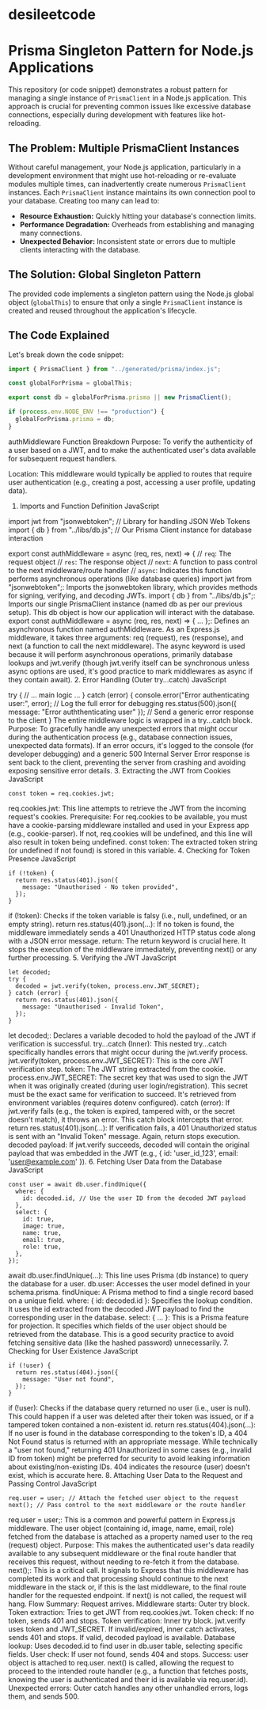 # desileetcode

# Prisma Singleton Pattern for Node.js Applications

This repository (or code snippet) demonstrates a robust pattern for managing a single instance of `PrismaClient` in a Node.js application. This approach is crucial for preventing common issues like excessive database connections, especially during development with features like hot-reloading.

## The Problem: Multiple PrismaClient Instances

Without careful management, your Node.js application, particularly in a development environment that might use hot-reloading or re-evaluate modules multiple times, can inadvertently create numerous `PrismaClient` instances. Each `PrismaClient` instance maintains its own connection pool to your database. Creating too many can lead to:

- **Resource Exhaustion:** Quickly hitting your database's connection limits.
- **Performance Degradation:** Overheads from establishing and managing many connections.
- **Unexpected Behavior:** Inconsistent state or errors due to multiple clients interacting with the database.

## The Solution: Global Singleton Pattern

The provided code implements a singleton pattern using the Node.js global object (`globalThis`) to ensure that only a single `PrismaClient` instance is created and reused throughout the application's lifecycle.

## The Code Explained

Let's break down the code snippet:

```javascript
import { PrismaClient } from "../generated/prisma/index.js";

const globalForPrisma = globalThis;

export const db = globalForPrisma.prisma || new PrismaClient();

if (process.env.NODE_ENV !== "production") {
  globalForPrisma.prisma = db;
}
```

authMiddleware Function Breakdown
Purpose: To verify the authenticity of a user based on a JWT, and to make the authenticated user's data available for subsequent request handlers.

Location: This middleware would typically be applied to routes that require user authentication (e.g., creating a post, accessing a user profile, updating data).

1. Imports and Function Definition
   JavaScript

import jwt from "jsonwebtoken"; // Library for handling JSON Web Tokens
import { db } from "../libs/db.js"; // Our Prisma Client instance for database interaction

export const authMiddleware = async (req, res, next) => {
// `req`: The request object
// `res`: The response object
// `next`: A function to pass control to the next middleware/route handler
// `async`: Indicates this function performs asynchronous operations (like database queries)
import jwt from "jsonwebtoken";: Imports the jsonwebtoken library, which provides methods for signing, verifying, and decoding JWTs.
import { db } from "../libs/db.js";: Imports our single PrismaClient instance (named db as per our previous setup). This db object is how our application will interact with the database.
export const authMiddleware = async (req, res, next) => { ... };: Defines an asynchronous function named authMiddleware.
As an Express.js middleware, it takes three arguments: req (request), res (response), and next (a function to call the next middleware).
The async keyword is used because it will perform asynchronous operations, primarily database lookups and jwt.verify (though jwt.verify itself can be synchronous unless async options are used, it's good practice to mark middlewares as async if they contain await). 2. Error Handling (Outer try...catch)
JavaScript

try {
// ... main logic ...
} catch (error) {
console.error("Error authenticating user:", error); // Log the full error for debugging
res.status(500).json({ message: "Error auththenticating user" }); // Send a generic error response to the client
}
The entire middleware logic is wrapped in a try...catch block.
Purpose: To gracefully handle any unexpected errors that might occur during the authentication process (e.g., database connection issues, unexpected data formats).
If an error occurs, it's logged to the console (for developer debugging) and a generic 500 Internal Server Error response is sent back to the client, preventing the server from crashing and avoiding exposing sensitive error details. 3. Extracting the JWT from Cookies
JavaScript

    const token = req.cookies.jwt;

req.cookies.jwt: This line attempts to retrieve the JWT from the incoming request's cookies.
Prerequisite: For req.cookies to be available, you must have a cookie-parsing middleware installed and used in your Express app (e.g., cookie-parser). If not, req.cookies will be undefined, and this line will also result in token being undefined.
const token: The extracted token string (or undefined if not found) is stored in this variable. 4. Checking for Token Presence
JavaScript

    if (!token) {
      return res.status(401).json({
        message: "Unauthorised - No token provided",
      });
    }

if (!token): Checks if the token variable is falsy (i.e., null, undefined, or an empty string).
return res.status(401).json(...): If no token is found, the middleware immediately sends a 401 Unauthorized HTTP status code along with a JSON error message.
return: The return keyword is crucial here. It stops the execution of the middleware immediately, preventing next() or any further processing. 5. Verifying the JWT
JavaScript

    let decoded;
    try {
      decoded = jwt.verify(token, process.env.JWT_SECRET);
    } catch (error) {
      return res.status(401).json({
        message: "Unauthorised - Invalid Token",
      });
    }

let decoded;: Declares a variable decoded to hold the payload of the JWT if verification is successful.
try...catch (Inner): This nested try...catch specifically handles errors that might occur during the jwt.verify process.
jwt.verify(token, process.env.JWT_SECRET): This is the core JWT verification step.
token: The JWT string extracted from the cookie.
process.env.JWT_SECRET: The secret key that was used to sign the JWT when it was originally created (during user login/registration). This secret must be the exact same for verification to succeed. It's retrieved from environment variables (requires dotenv configured).
catch (error): If jwt.verify fails (e.g., the token is expired, tampered with, or the secret doesn't match), it throws an error. This catch block intercepts that error.
return res.status(401).json(...): If verification fails, a 401 Unauthorized status is sent with an "Invalid Token" message. Again, return stops execution.
decoded payload: If jwt.verify succeeds, decoded will contain the original payload that was embedded in the JWT (e.g., { id: 'user_id_123', email: 'user@example.com' }). 6. Fetching User Data from the Database
JavaScript

    const user = await db.user.findUnique({
      where: {
        id: decoded.id, // Use the user ID from the decoded JWT payload
      },
      select: {
        id: true,
        image: true,
        name: true,
        email: true,
        role: true,
      },
    });

await db.user.findUnique(...): This line uses Prisma (db instance) to query the database for a user.
db.user: Accesses the user model defined in your schema.prisma.
findUnique: A Prisma method to find a single record based on a unique field.
where: { id: decoded.id }: Specifies the lookup condition. It uses the id extracted from the decoded JWT payload to find the corresponding user in the database.
select: { ... }: This is a Prisma feature for projection. It specifies which fields of the user object should be retrieved from the database. This is a good security practice to avoid fetching sensitive data (like the hashed password) unnecessarily. 7. Checking for User Existence
JavaScript

    if (!user) {
      return res.status(404).json({
        message: "User not found",
      });
    }

if (!user): Checks if the database query returned no user (i.e., user is null). This could happen if a user was deleted after their token was issued, or if a tampered token contained a non-existent id.
return res.status(404).json(...): If no user is found in the database corresponding to the token's ID, a 404 Not Found status is returned with an appropriate message. While technically a "user not found," returning 401 Unauthorized in some cases (e.g., invalid ID from token) might be preferred for security to avoid leaking information about existing/non-existing IDs. 404 indicates the resource (user) doesn't exist, which is accurate here. 8. Attaching User Data to the Request and Passing Control
JavaScript

    req.user = user; // Attach the fetched user object to the request
    next(); // Pass control to the next middleware or the route handler

req.user = user;: This is a common and powerful pattern in Express.js middleware. The user object (containing id, image, name, email, role) fetched from the database is attached as a property named user to the req (request) object.
Purpose: This makes the authenticated user's data readily available to any subsequent middleware or the final route handler that receives this request, without needing to re-fetch it from the database.
next();: This is a critical call. It signals to Express that this middleware has completed its work and that processing should continue to the next middleware in the stack or, if this is the last middleware, to the final route handler for the requested endpoint. If next() is not called, the request will hang.
Flow Summary:
Request arrives.
Middleware starts: Outer try block.
Token extraction: Tries to get JWT from req.cookies.jwt.
Token check: If no token, sends 401 and stops.
Token verification:
Inner try block.
jwt.verify uses token and JWT_SECRET.
If invalid/expired, inner catch activates, sends 401 and stops.
If valid, decoded payload is available.
Database lookup: Uses decoded.id to find user in db.user table, selecting specific fields.
User check: If user not found, sends 404 and stops.
Success:
user object is attached to req.user.
next() is called, allowing the request to proceed to the intended route handler (e.g., a function that fetches posts, knowing the user is authenticated and their id is available via req.user.id).
Unexpected errors: Outer catch handles any other unhandled errors, logs them, and sends 500.
